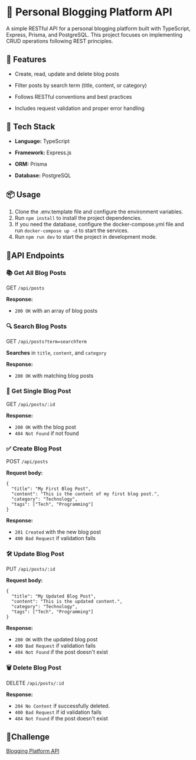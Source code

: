 # 📝 Personal Blogging Platform API

A simple RESTful API for a personal blogging platform built with TypeScript, Express, Prisma, and
PostgreSQL. This project focuses on implementing CRUD operations following REST principles.

## 📌 Features

- Create, read, update and delete blog posts

- Filter posts by search term (title, content, or category)

- Follows RESTful conventions and best practices

- Includes request validation and proper error handling

## 🚀 Tech Stack

- **Language:** TypeScript

- **Framework:** Express.js

- **ORM:** Prisma

- **Database:** PostgreSQL

## 📦 Usage

1. Clone the .env.template file and configure the environment variables.
2. Run `npm install` to install the project dependencies.
3. If you need the database, configure the docker-compose.yml file and run `docker-compose up -d` to
   start the services.
4. Run `npm run dev` to start the project in development mode.

## 🔌API Endpoints

### 📚 Get All Blog Posts

GET `/api/posts`

**Response:**

- `200 OK` with an array of blog posts

### 🔍 Search Blog Posts

GET `/api/posts?term=searchTerm`

**Searches** in `title`, `content`, and `category`

**Response:**

- `200 OK` with matching blog posts

### 📑 Get Single Blog Post

GET `/api/posts/:id`

**Response:**

- `200 OK` with the blog post
- `404 Not Found` if not found

### ✅ Create Blog Post

POST `/api/posts`

**Request body:**

```
{
  "title": "My First Blog Post",
  "content": "This is the content of my first blog post.",
  "category": "Technology",
  "tags": ["Tech", "Programming"]
}
```

**Response:**

- `201 Created` with the new blog post
- `400 Bad Request` if validation fails

### 🛠 Update Blog Post

PUT `/api/posts/:id`

**Request body:**

```
{
  "title": "My Updated Blog Post",
  "content": "This is the updated content.",
  "category": "Technology",
  "tags": ["Tech", "Programming"]
}
```

**Response:**

- `200 OK` with the updated blog post
- `400 Bad Request` if validation fails
- `404 Not Found` if the post doesn't exist

### 🗑️ Delete Blog Post

DELETE `/api/posts/:id`

**Response:**

- `204 No Content` if successfully deleted.
- `400 Bad Request` if id validation fails
- `404 Not Found` if the post doesn't exist

## 🥷Challenge

[Blogging Platform API](https://roadmap.sh/projects/blogging-platform-api)
